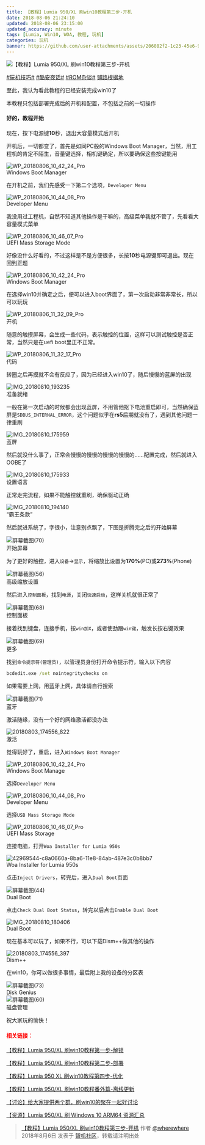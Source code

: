 ```yaml
---
title: 【教程】Lumia 950/XL 刷win10教程第三步-开机
date: 2018-08-06 21:24:10
updated: 2018-08-06 23:15:00
updated_accuracy: minute
tags: [Lumia, Win10, WOA, 教程, 玩机]
categories: 玩机
banner: https://github.com/user-attachments/assets/206082f2-1c23-45e6-96f4-02096e0571fc
---
```

![【教程】Lumia 950/XL 刷win10教程第三步-开机](https://github.com/user-attachments/assets/206082f2-1c23-45e6-96f4-02096e0571fc)

[#玩机技巧#](https://www.coolapk.com/t/玩机技巧) [#酷安夜话#](https://www.coolapk.com/t/酷安夜话) [#ROM杂谈#](https://www.coolapk.com/t/ROM杂谈) [铺路根据地](https://www.coolapk.com/dyh/1480)

至此，我认为看此教程的已经安装完成win10了

本教程只包括部署完成后的开机和配置，不包括之前的一切操作

#### 好的，教程开始

现在，按下电源键**10**秒，退出大容量模式后开机

开机后，一切都变了，首先是如同PC般的Windows Boot Manager，当然，用工程机的肯定不陌生，音量键选择，相机键确定，所以要确保这些按键能用

<img src="https://github.com/user-attachments/assets/3a04eb53-74eb-4562-b153-6751b900006d" alt="WP_20180806_10_42_24_Pro">
<figcaption>Windows Boot Manager</figcaption>

在开机之前，我们先感受一下第二个选项，`Developer Menu`<!--more-->

<img src="https://github.com/user-attachments/assets/2037ffbd-66f1-47aa-9b3b-c27d3e8de159" alt="WP_20180806_10_44_08_Pro">
<figcaption>Developer Menu</figcaption>

我没用过工程机，自然不知道其他操作是干嘛的，高级菜单我就不管了，先看看大容量模式菜单

<img src="https://github.com/user-attachments/assets/e8714c8c-5e94-4e46-ad8a-7a523820d623" alt="WP_20180806_10_46_07_Pro">
<figcaption>UEFI Mass Storage Mode</figcaption>

好像没什么好看的，不过这样是不是方便很多，长按**10**秒电源键即可退出。现在回到正题

<img src="https://github.com/user-attachments/assets/3a04eb53-74eb-4562-b153-6751b900006d" alt="WP_20180806_10_42_24_Pro">
<figcaption>Windows Boot Manager</figcaption>

在选择win10并确定之后，便可以进入boot界面了，第一次启动非常非常长，所以可以玩玩

<img src="https://github.com/user-attachments/assets/94745934-2cf5-4cbe-94e6-9c4282f4aef1" alt="WP_20180806_11_32_09_Pro">
<figcaption>开机</figcaption>

随意的触摸屏幕，会生成一些代码，表示触控的位置，这样可以测试触控是否正常，当然只是在uefi boot里正不正常。

<img src="https://github.com/user-attachments/assets/71177c27-592d-4676-930e-20dfa6b32173" alt="WP_20180806_11_32_17_Pro">
<figcaption>代码</figcaption>

转圈之后再摸就不会有反应了，因为已经进入win10了，随后慢慢的蓝屏的出现

<img src="https://github.com/user-attachments/assets/103af46d-413d-4635-be2b-b376b9901f1e" alt="IMG_20180810_193235">
<figcaption>准备就绪</figcaption>

一般在第一次启动的时候都会出现蓝屏，不用管他抠下电池重启即可，当然确保蓝屏是`SDBUS_INTERNAL_ERROR`，这个问题似乎在**rs5**后期就没有了，遇到其他问题一律重刷

<img src="https://github.com/user-attachments/assets/50a41cfb-15ff-4382-8c32-93afb76e9735" alt="IMG_20180810_175959">
<figcaption>蓝屏</figcaption>

然后就没什么事了，正常会慢慢的慢慢的慢慢的慢慢的……配置完成，然后就进入OOBE了

<img src="https://github.com/user-attachments/assets/51c2585e-2457-482d-9f36-4abe0a97c253" alt="IMG_20180810_175933">
<figcaption>设置语言</figcaption>

正常走完流程，如果不能触控就重刷，确保驱动正确

<img src="https://github.com/user-attachments/assets/9ac32d19-e078-4df6-9edc-8a70f4fe43fa" alt="IMG_20180810_194140">
<figcaption>“霸王条款”</figcaption>

然后就进系统了，字很小，注意别点飘了，下图是折腾完之后的开始屏幕

<img src="https://github.com/user-attachments/assets/702f3948-fc86-457b-9fec-910953cd6d49" alt="屏幕截图(70)">
<figcaption>开始屏幕</figcaption>

为了更好的触控，进入`设备`→`显示`，将缩放比设置为**170%**(PC)或**273%**(Phone)

<img src="https://github.com/user-attachments/assets/44d62fda-8a63-42f2-aec6-ef0656b27c4f" alt="屏幕截图(56)">
<figcaption>高级缩放设置</figcaption>

然后进入`控制面板`，找到`电源`，关闭`快速启动`，这样关机就很正常了

<img src="https://github.com/user-attachments/assets/5e119ce3-f603-4caa-b882-d4e1a2d3d619" alt="屏幕截图(68)">
<figcaption>控制面板</figcaption>

接着找到键盘，连接手机，按`win加X`，或者使劲蹭`win键`，触发长按右键效果

<img src="https://github.com/user-attachments/assets/3e604984-2e26-45c7-b81a-d307c7253395" alt="屏幕截图(69)">
<figcaption>更多</figcaption>

找到`命令提示符(管理员)`，以管理员身份打开命令提示符，输入以下内容

```cmd
bcdedit.exe /set nointegritychecks on
```

如果需要上网，用蓝牙上网，具体请自行搜索

<img src="https://github.com/user-attachments/assets/6cc1686c-1a69-4a80-b4de-66455c9c7b8b" alt="屏幕截图(71)">
<figcaption>蓝牙</figcaption>

激活随缘，没有一个好的网络激活都没办法

<img src="https://github.com/user-attachments/assets/4e57334b-8181-4cc6-b3b8-7f272b3e963c" alt="20180803_174556_822">
<figcaption>激活</figcaption>

觉得玩好了，重启，进入`Windows Boot Manager`

<img src="https://github.com/user-attachments/assets/3a04eb53-74eb-4562-b153-6751b900006d" alt="WP_20180806_10_42_24_Pro">
<figcaption>Windows Boot Manage</figcaption>

选择`Developer Menu`

<img src="https://github.com/user-attachments/assets/2037ffbd-66f1-47aa-9b3b-c27d3e8de159" alt="WP_20180806_10_44_08_Pro">
<figcaption>Developer Menu</figcaption>

选择`USB Mass Storage Mode`

<img src="https://github.com/user-attachments/assets/e8714c8c-5e94-4e46-ad8a-7a523820d623" alt="WP_20180806_10_46_07_Pro">
<figcaption>UEFI Mass Storage</figcaption>

连接电脑，打开`Woa Installer for Lumia 950s`

<img src="https://github.com/user-attachments/assets/b302fb2a-14ee-4aed-844f-1566bd8ad173" alt="42969544-c8a0660a-8ba6-11e8-84ab-487e3c0b8bb7">
<figcaption>Woa Installer for Lumia 950s</figcaption>

点击`Inject Drivers`，转完后，进入`Dual Boot`页面

<img src="https://github.com/user-attachments/assets/18c78fdb-166d-4654-af7d-d7e518a06eee" alt="屏幕截图(44)">
<figcaption>Dual Boot</figcaption>

点击`Check Dual Boot Status`，转完以后点击`Enable Dual Boot`

<img src="https://github.com/user-attachments/assets/82b5553b-579a-4696-9cab-379dff2c64f8" alt="IMG_20180810_180406">
<figcaption>Dual Boot</figcaption>

现在基本可以玩了，如果不行，可以下载Dism++做其他的操作

<img src="https://github.com/user-attachments/assets/eea24cec-e4e3-416f-b3b4-5cc3d98d2c73" alt="20180803_174556_397">
<figcaption>Dism++</figcaption>

在win10，你可以做很多事情，最后附上我的设备的分区表

<img src="https://github.com/user-attachments/assets/3bef9320-3715-49c9-a167-1b96c65d64c9" alt="屏幕截图(73)">
<figcaption>Disk Genius</figcaption>

<img src="https://github.com/user-attachments/assets/ddfdd126-0295-4d7a-ad9d-721ac5b00933" alt="屏幕截图(60)">
<figcaption>磁盘管理</figcaption>

祝大家玩的愉快！

#### <font color="Red">相关链接：</font>

[【教程】Lumia 950/XL 刷win10教程第一步-解锁](/2018/08/04/【教程】Lumia-950-XL-刷win10教程第一步-解锁)

[【教程】Lumia 950/XL 刷win10教程第二步-部署](/2018/08/05/【教程】Lumia-950-XL-刷win10教程第二步-部署)

[【教程】Lumia 950 XL 刷win10教程第四步-优化](/2019/02/16/【教程】Lumia-950-XL-刷win10教程第四步-优化)

[【教程】Lumia 950/XL 刷win10教程番外篇-离线更新](/2018/08/06/【教程】Lumia-950-XL-刷win10教程番外篇-离线更新)

[【讨论】给大家提供两个群，刷win10的聚在一起好讨论](http://bbs.wfun.com/thread-1014280-1-1.html)

[【资源】Lumia 950/XL 刷 Windows 10 ARM64 资源汇总](https://www.coolapk.com/feed/7152050?shareKey=N2JhMTYwYzk4MDNhNjY0NDcxODE)

> [【教程】Lumia 950/XL 刷win10教程第三步-开机](https://bbs.wfun.com/thread-1014318-1-1.html) 作者 [@wherewhere](https://bbs.wfun.com/u/2850357) 2018年8月6日 发表于 [智机社区](https://bbs.wfun.com "WFun")，转载请注明出处
